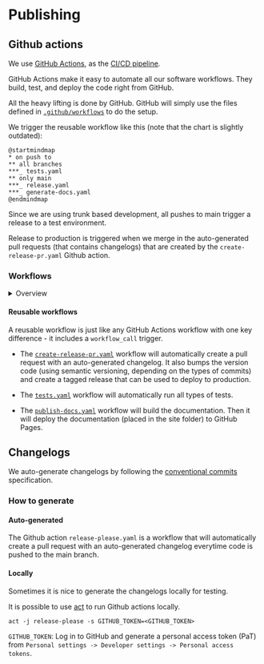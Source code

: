 # Publishing

## Github actions

We use [GitHub Actions](https://docs.github.com/en/actions), as the [CI/CD pipeline](https://github.com/equinor/template-fastapi-react/actions).

GitHub Actions make it easy to automate all our software workflows. They build, test, and deploy the code right from GitHub.

All the heavy lifting is done by GitHub. GitHub will simply use the files defined in [`.github/workflows`](https://github.com/equinor/template-fastapi-react/tree/main/.github/workflows) to do the setup.

We trigger the reusable workflow like this (note that the chart is slightly outdated):

```plantuml Github Actions
@startmindmap
* on push to
** all branches
***_ tests.yaml
** only main
***_ release.yaml
***_ generate-docs.yaml
@endmindmap
```

Since we are using trunk based development, all pushes to main trigger a release to a test environment.

Release to production is triggered when we merge in the auto-generated pull requests (that contains changelogs) that are created by the `create-release-pr.yaml` Github action.

### Workflows

<details>

<summary>Overview</summary>

Reusable workflows

| Workflow                                                                                                                                     | Job                        | Purpose                                                               |
| -------------------------------------------------------------------------------------------------------------------------------------------- | -------------------------- | --------------------------------------------------------------------- |
| [codeql-security-analysis.yaml](https://github.com/equinor/template-fastapi-react/blob/main/.github/workflows/codeql-security-analysis.yaml) | analyze                    | Runs `CodeQL` on the source code                                      |
| [create-release-pr.yaml](https://github.com/equinor/template-fastapi-react/blob/main/.github/workflows/create-release-pr.yaml)               | release-please             | Creates a new release on GitHub                                       |
| [deploy-to-radix.yaml](https://github.com/equinor/template-fastapi-react/blob/main/.github/workflows/deploy-to-radix.yaml)                   | deploy-on-radix            | Deploys the services to Radix                                         |
| [generate-changelog.yaml](https://github.com/equinor/template-fastapi-react/blob/main/.github/workflows/generate-changelog.yaml)             | generate-changelog         | Automatically generates changelogs based on commit messages           |
| [label-importer.yaml](https://github.com/equinor/template-fastapi-react/blob/main/.github/workflows/label-importer.yaml)                     | labeler                    | Import labels from `labels.yml`                                       |
| [publish-docs.yaml](https://github.com/equinor/template-fastapi-react/blob/main/.github/workflows/publish-docs.yaml)                         | publish-docs               | Builds and publishes the latest docs to GitHub pages                  |
| [publish-image.yaml](https://github.com/equinor/template-fastapi-react/blob/main/.github/workflows/publish-image.yaml)                       | build-and-publish-web-main | Builds and publishes the Docker image for the Web (frontend)          |
|                                                                                                                                              | build-and-publish-api-main | Builds and publishes the Docker image for the API (backend)           |
|                                                                                                                                              | build-and-publish-nginx    | Builds and publishes the Docker image for the Nginx proxy             |
| [tests.yaml](https://github.com/equinor/template-fastapi-react/blob/main/.github/workflows/tests.yaml)                                       | pre-commit                 | Runs the pre-commit hooks. See [Hooks](01-setup.md#hooks) for details |
|                                                                                                                                              | test-api                   | Runs tests on the API (backend) using pytest and behave               |
|                                                                                                                                              | test-web                   | Runs tests on the Web (frontend)                                      |
|                                                                                                                                              | test-docs                  | Checks that the doc pages build without errors                        |

Triggerable workflows

| Workflow                                                                                                                           | Job                | Purpose                                                                               |
| ---------------------------------------------------------------------------------------------------------------------------------- | ------------------ | ------------------------------------------------------------------------------------- |
| [on-pull-request.yaml](https://github.com/equinor/template-fastapi-react/blob/main/.github/workflows/on-pull-request.yaml)         | codeql             | Uses the `codeql-security-analysis` workflow                                          |
|                                                                                                                                    | tests              | Uses the `tests` workflow                                                             |
| [on-push-main-branch.yaml](https://github.com/equinor/template-fastapi-react/blob/main/.github/workflows/on-push-main-branch.yaml) | codeql             | Uses the `codeql-security-analysis` workflow                                          |
|                                                                                                                                    | tests              | Uses the `tests` workflow                                                             |
|                                                                                                                                    | generate-changelog | Uses the `generate-changelog` workflow                                                |
|                                                                                                                                    | docs               | Uses the `publish-docs` workflow                                                      |
|                                                                                                                                    | publish-latest     | Uses the `publish-image` workflow to create a docker image for the `test` environment |
|                                                                                                                                    | deploy-test        | Uses the `deploy-to-radix` workflow to deploy to the `test` environment               |
|                                                                                                                                    | release-please     | Creates a new release PR on GitHub                                                    |
|                                                                                                                                    | publish-production | Uses the `publish-image` workflow to create a docker image for the `prod` environment |
|                                                                                                                                    | deploy-prod        | Uses the `deploy-to-radix` workflow to deploy to the `prod` environment               |
| [on-weekly.yaml](https://github.com/equinor/template-fastapi-react/blob/main/.github/workflows/on-weekly.yaml)                     | codeql             | Uses the `codeql-security-analysis` workflow                                          |

</details>

#### Reusable workflows

A reusable workflow is just like any GitHub Actions workflow with one key difference - it includes a `workflow_call` trigger.

- The [`create-release-pr.yaml`](https://github.com/equinor/template-fastapi-react/blob/main/.github/workflows/create-release-pr.yaml) workflow will automatically create a pull request with an auto-generated changelog. It also bumps the version code (using semantic versioning, depending on the types of commits) and create a tagged release that can be used to deploy to production.

- The [`tests.yaml`](https://github.com/equinor/template-fastapi-react/blob/main/.github/workflows/tests.yml) workflow will automatically run all types of tests.

- The [`publish-docs.yaml`](https://github.com/equinor/template-fastapi-react/blob/main/.github/workflows/publish-docs.yml) workflow will build the documentation. Then it will deploy the documentation (placed in the site folder) to GitHub Pages.

## Changelogs

We auto-generate changelogs by following the [conventional commits](https://www.conventionalcommits.org/en/v1.0.0/) specification.

### How to generate

#### Auto-generated

The Github action `release-please.yaml` is a workflow that will automatically create a pull request with an auto-generated changelog everytime code is pushed to the main branch.

#### Locally

Sometimes it is nice to generate the changelogs locally for testing.

It is possible to use [act](https://github.com/nektos/act) to run Github actions locally.

```shell
act -j release-please -s GITHUB_TOKEN=<GITHUB_TOKEN>
```

`GITHUB_TOKEN`: Log in to GitHub and generate a personal access token (PaT) from `Personal settings -> Developer settings -> Personal access tokens`.
